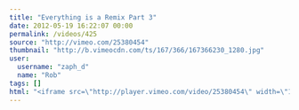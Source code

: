 ```yaml
---
title: "Everything is a Remix Part 3"
date: 2012-05-19 16:22:07 00:00
permalink: /videos/425
source: "http://vimeo.com/25380454"
thumbnail: "http://b.vimeocdn.com/ts/167/366/167366230_1280.jpg"
user:
  username: "zaph_d"
  name: "Rob"
tags: []
html: "<iframe src=\"http://player.vimeo.com/video/25380454\" width=\"1280\" height=\"720\" frameborder=\"0\" webkitallowfullscreen mozallowfullscreen allowfullscreen></iframe>"
---
```


